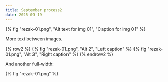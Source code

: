 ```yaml
---
title: September process2
date: 2025-09-19
---
```


{% fig "rezak-01.png", "Alt text for img 01", "Caption for img 01" %}

More text between images.

{% row2 %}
  {% fig "rezak-01.png", "Alt 2", "Left caption" %}
  {% fig "rezak-01.png", "Alt 3", "Right caption" %}
{% endrow2 %}

And another full-width:

{% fig "rezak-01.png" %}
